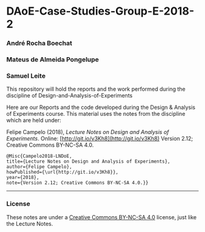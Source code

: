 # DAoE-Case-Studies-Group-E-2018-2
 
### **André Rocha Boechat**  
### **Mateus de Almeida Pongelupe**
### **Samuel Leite**
This repository will hold the reports and the work performed during the discipline of Design-and-Analysis-of-Experiments

Here are our Reports and the code developed during the Design & Analysis of Experiments course. This material uses the notes from the discipline which are held under:

Felipe Campelo (2018), _Lecture Notes on Design and Analysis of Experiments_. Online: [http://git.io/v3Kh8](http://git.io/v3Kh8) Version 2.12; Creative Commons BY-NC-SA 4.0.

    @Misc{Campelo2018-LNDoE,
    title={Lecture Notes on Design and Analysis of Experiments},
    author={Felipe Campelo}, 
    howPublished={\url{http://git.io/v3Kh8}}, 
    year={2018},
    note={Version 2.12; Creative Commons BY-NC-SA 4.0.}}

*****
### License
These notes are under a [Creative Commons BY-NC-SA 4.0](https://creativecommons.org/licenses/by-nc-sa/4.0/) license, just like the Lecture Notes.  
